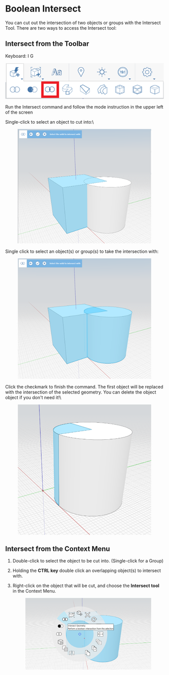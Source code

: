 # Boolean Intersect

You can cut out the intersection of two objects or groups with the Intersect Tool. There are two ways to access the Intersect tool:

## Intersect from the Toolbar

Keyboard: I G

![](../.gitbook/assets/IntersectToolbar.png)

Run the Intersect command and follow the mode instruction in the upper left of the screen

Single-click to select an object to cut into:\


<figure><img src="../.gitbook/assets/image (7).png" alt=""><figcaption></figcaption></figure>

Single click to select an object(s) or group(s) to take the intersection with:

<figure><img src="../.gitbook/assets/image.png" alt=""><figcaption></figcaption></figure>

Click the checkmark to finish the command. The first object will be replaced with the intersection of the selected geometry. You can delete the object object if you don't need it!\


<figure><img src="../.gitbook/assets/image (3).png" alt=""><figcaption></figcaption></figure>

## Intersect from the Context Menu

1. Double-click to select the object to be cut into. (Single-click for a Group)
2. Holding the **CTRL key** double click an overlapping object(s) to intersect with.
3.  Right-click on the object that will be cut, and choose the **Intersect tool** in the Context Menu.&#x20;

    <figure><img src="../.gitbook/assets/IntersectContext.png" alt=""><figcaption></figcaption></figure>
